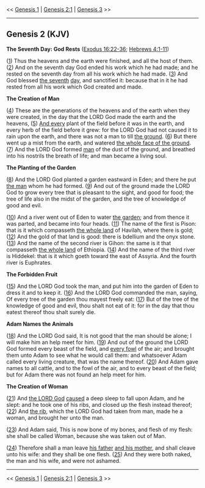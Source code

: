 << [Genesis 1](/genesis/1) | [Genesis 2:1](http://biblehub.com/interlinear/genesis/2-1) | [Genesis 3](/genesis/3) >>

---

## Genesis 2 (KJV)

**The Seventh Day: God Rests** ([Exodus 16:22-36](https://www.biblegateway.com/passage/?search=exodus+16%3A22-36&version=KJV); [Hebrews 4:1-11](https://www.biblegateway.com/passage/?search=hebrews+4%3A1-11&version=KJV))

([1](http://biblehub.com/interlinear/genesis/2-1.htm)) Thus the heavens and the earth were finished, and all the host of them. ([2](http://biblehub.com/interlinear/genesis/2-2.htm)) And on the seventh day God ended his work which he had made; and he rested on the seventh day from all his work which he had made. ([3](http://biblehub.com/interlinear/genesis/2-3.htm)) And God blessed [the seventh](/keys/ATh-IVM.HShBIOI) [day](/keys/ATh-IVM), and sanctified it: because that in it he had rested from all his work which God created and made.

**The Creation of Man**

([4](http://biblehub.com/interlinear/genesis/2-4.htm)) These are the generations of the heavens and of the earth when they were created, in the day that the LORD God made the earth and the heavens, ([5](http://biblehub.com/interlinear/genesis/2-5.htm)) [And every](/keys/VKL) plant of the field before it was in the earth, and every herb of the field before it grew: for the LORD God had not caused it to rain upon the earth, and there was not a man to till [the ground](/keys/ATh.HADMH). ([6](http://biblehub.com/interlinear/genesis/2-6.htm)) But there went up a mist from the earth, and watered [the whole face of the ground](/keys/ATh-KL-PNI-HADMH). ([7](http://biblehub.com/interlinear/genesis/2-7.htm)) And the LORD God formed [man](/keys/ATh-HADM) of the dust of the ground, and breathed into his nostrils the breath of life; and man became a living soul.

**The Planting of the Garden**

([8](http://biblehub.com/interlinear/genesis/2-8.htm)) And the LORD God planted a garden eastward in Eden; and there he put [the man](/ATh-HADM) whom he had formed. ([9](http://biblehub.com/interlinear/genesis/2-9.htm)) And out of the ground made the LORD God to grow every tree that is pleasant to the sight, and good for food; the tree of life also in the midst of the garden, and the tree of knowledge of good and evil.

([10](http://biblehub.com/interlinear/genesis/2-10.htm)) And a river went out of Eden to water [the garden](/keys/ATh-HGN); and from thence it was parted, and became into four heads. ([11](http://biblehub.com/interlinear/genesis/2-11.htm)) The name of the first is Pison: that is it which compasseth [the whole land](/keys/KL-ARTz) of Havilah, where there is gold; ([12](http://biblehub.com/interlinear/genesis/2-12.htm)) And the gold of that land is good: there is bdellium and the onyx stone. ([13](http://biblehub.com/interlinear/genesis/2-13.htm)) And the name of the second river is Gihon: the same is it that compasseth [the whole land](/keys/KL-ARTz) of Ethiopia. ([14](http://biblehub.com/interlinear/genesis/2-14.htm)) And the name of the third river is Hiddekel: that is it which goeth toward the east of Assyria. And the fourth river is Euphrates.

**The Forbidden Fruit**

([15](http://biblehub.com/interlinear/genesis/2-15.htm)) And the LORD God took the man, and put him into the garden of Eden to dress it and to keep it. ([16](http://biblehub.com/interlinear/genesis/2-16.htm)) And the LORD God commanded the man, saying, Of every tree of the garden thou mayest freely eat: ([17](http://biblehub.com/interlinear/genesis/2-17.htm)) But of the tree of the knowledge of good and evil, thou shalt not eat of it: for in the day that thou eatest thereof thou shalt surely die.

**Adam Names the Animals**

([18](http://biblehub.com/interlinear/genesis/2-18.htm)) And the LORD God said, It is not good that the man should be alone; I will make him an help meet for him. ([19](http://biblehub.com/interlinear/genesis/2-19.htm)) And out of the ground the LORD God formed every beast of the field, and [every fowl](/keys/KL-OVP) of the air; and brought them unto Adam to see what he would call them: and whatsoever Adam called every living creature, that was the name thereof. ([20](http://biblehub.com/interlinear/genesis/2-20.htm)) And Adam gave names to all cattle, and to the fowl of the air, and to every beast of the field; but for Adam there was not found an help meet for him.

**The Creation of Woman**

([21](http://biblehub.com/interlinear/genesis/2-21.htm)) And [the LORD God](/keys/IHVH.ALHIM) [caused](/keys/VIPL.IHVH.ALHIM) a deep sleep to fall upon Adam, and he slept: and he took one of his ribs, and closed up the flesh instead thereof; ([22](http://biblehub.com/interlinear/genesis/2-22.htm)) And [the rib](/keys/ATh-HTzLO), which the LORD God had taken from man, made he a woman, and brought her unto the man.

([23](http://biblehub.com/interlinear/genesis/2-23.htm)) And Adam said, This is now bone of my bones, and flesh of my flesh: she shall be called Woman, because she was taken out of Man.

([24](http://biblehub.com/interlinear/genesis/2-24.htm)) Therefore shall a man leave [his father](/keys/ATh-ABIV) [and his mother](/keys/VATh-AMV), and shall cleave unto his wife: and they shall be one flesh. ([25](http://biblehub.com/interlinear/genesis/2-25.htm)) And they were both naked, the man and his wife, and were not ashamed.

---

<< [Genesis 1](/genesis/1) | [Genesis 2:1](http://biblehub.com/interlinear/genesis/2-1) | [Genesis 3](/genesis/3) >>